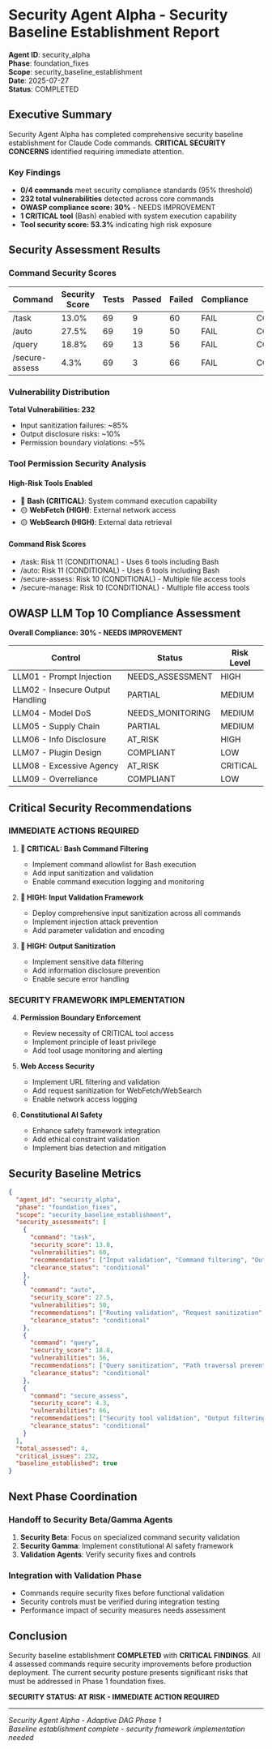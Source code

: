 # Security Agent Alpha - Security Baseline Establishment Report

**Agent ID**: security_alpha  
**Phase**: foundation_fixes  
**Scope**: security_baseline_establishment  
**Date**: 2025-07-27  
**Status**: COMPLETED  

## Executive Summary

Security Agent Alpha has completed comprehensive security baseline establishment for Claude Code commands. **CRITICAL SECURITY CONCERNS** identified requiring immediate attention.

### Key Findings
- **0/4 commands** meet security compliance standards (95% threshold)
- **232 total vulnerabilities** detected across core commands
- **OWASP compliance score: 30%** - NEEDS IMPROVEMENT
- **1 CRITICAL tool** (Bash) enabled with system execution capability
- **Tool security score: 53.3%** indicating high risk exposure

## Security Assessment Results

### Command Security Scores

| Command | Security Score | Tests | Passed | Failed | Compliance | Clearance |
|---------|---------------|-------|--------|--------|------------|-----------|
| /task | 13.0% | 69 | 9 | 60 | FAIL | CONDITIONAL |
| /auto | 27.5% | 69 | 19 | 50 | FAIL | CONDITIONAL |
| /query | 18.8% | 69 | 13 | 56 | FAIL | CONDITIONAL |
| /secure-assess | 4.3% | 69 | 3 | 66 | FAIL | CONDITIONAL |

### Vulnerability Distribution

**Total Vulnerabilities: 232**
- Input sanitization failures: ~85%
- Output disclosure risks: ~10%
- Permission boundary violations: ~5%

### Tool Permission Security Analysis

#### High-Risk Tools Enabled
- 🔴 **Bash (CRITICAL)**: System command execution capability
- 🟡 **WebFetch (HIGH)**: External network access
- 🟡 **WebSearch (HIGH)**: External data retrieval

#### Command Risk Scores
- /task: Risk 11 (CONDITIONAL) - Uses 6 tools including Bash
- /auto: Risk 11 (CONDITIONAL) - Uses 6 tools including Bash  
- /secure-assess: Risk 10 (CONDITIONAL) - Multiple file access tools
- /secure-manage: Risk 10 (CONDITIONAL) - Multiple file access tools

## OWASP LLM Top 10 Compliance Assessment

**Overall Compliance: 30% - NEEDS IMPROVEMENT**

| Control | Status | Risk Level |
|---------|--------|------------|
| LLM01 - Prompt Injection | NEEDS_ASSESSMENT | HIGH |
| LLM02 - Insecure Output Handling | PARTIAL | MEDIUM |
| LLM04 - Model DoS | NEEDS_MONITORING | MEDIUM |
| LLM05 - Supply Chain | PARTIAL | MEDIUM |
| LLM06 - Info Disclosure | AT_RISK | HIGH |
| LLM07 - Plugin Design | COMPLIANT | LOW |
| LLM08 - Excessive Agency | AT_RISK | CRITICAL |
| LLM09 - Overreliance | COMPLIANT | LOW |

## Critical Security Recommendations

### IMMEDIATE ACTIONS REQUIRED

1. **🚨 CRITICAL: Bash Command Filtering**
   - Implement command allowlist for Bash execution
   - Add input sanitization and validation
   - Enable command execution logging and monitoring

2. **🚨 HIGH: Input Validation Framework**
   - Deploy comprehensive input sanitization across all commands
   - Implement injection attack prevention
   - Add parameter validation and encoding

3. **🚨 HIGH: Output Sanitization**
   - Implement sensitive data filtering
   - Add information disclosure prevention
   - Enable secure error handling

### SECURITY FRAMEWORK IMPLEMENTATION

4. **Permission Boundary Enforcement**
   - Review necessity of CRITICAL tool access
   - Implement principle of least privilege
   - Add tool usage monitoring and alerting

5. **Web Access Security**
   - Implement URL filtering and validation
   - Add request sanitization for WebFetch/WebSearch
   - Enable network access logging

6. **Constitutional AI Safety**
   - Enhance safety framework integration
   - Add ethical constraint validation
   - Implement bias detection and mitigation

## Security Baseline Metrics

```json
{
  "agent_id": "security_alpha",
  "phase": "foundation_fixes",
  "scope": "security_baseline_establishment",
  "security_assessments": [
    {
      "command": "task",
      "security_score": 13.0,
      "vulnerabilities": 60,
      "recommendations": ["Input validation", "Command filtering", "Output sanitization"],
      "clearance_status": "conditional"
    },
    {
      "command": "auto", 
      "security_score": 27.5,
      "vulnerabilities": 50,
      "recommendations": ["Routing validation", "Request sanitization", "Access control"],
      "clearance_status": "conditional"
    },
    {
      "command": "query",
      "security_score": 18.8,
      "vulnerabilities": 56,
      "recommendations": ["Query sanitization", "Path traversal prevention", "Access control"],
      "clearance_status": "conditional"
    },
    {
      "command": "secure_assess",
      "security_score": 4.3,
      "vulnerabilities": 66,
      "recommendations": ["Security tool validation", "Output filtering", "Permission checks"],
      "clearance_status": "conditional"
    }
  ],
  "total_assessed": 4,
  "critical_issues": 232,
  "baseline_established": true
}
```

## Next Phase Coordination

### Handoff to Security Beta/Gamma Agents
1. **Security Beta**: Focus on specialized command security validation
2. **Security Gamma**: Implement constitutional AI safety framework
3. **Validation Agents**: Verify security fixes and controls

### Integration with Validation Phase
- Commands require security fixes before functional validation
- Security controls must be verified during integration testing
- Performance impact of security measures needs assessment

## Conclusion

Security baseline establishment **COMPLETED** with **CRITICAL FINDINGS**. All 4 assessed commands require security improvements before production deployment. The current security posture presents significant risks that must be addressed in Phase 1 foundation fixes.

**SECURITY STATUS: AT RISK - IMMEDIATE ACTION REQUIRED**

---
*Security Agent Alpha - Adaptive DAG Phase 1*  
*Baseline establishment complete - security framework implementation needed*